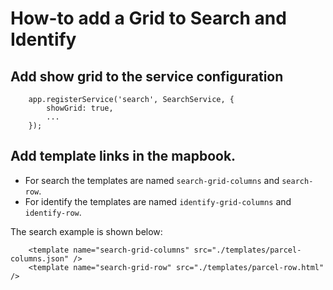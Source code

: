 # How-to add a Grid to Search and Identify

## Add show grid to the service configuration

```
    app.registerService('search', SearchService, {
        showGrid: true,
        ...
    });
```

## Add template links in the mapbook.

* For search the templates are named `search-grid-columns` and `search-row`.
* For identify the templates are named `identify-grid-columns` and `identify-row`.

The search example is shown below:

```
    <template name="search-grid-columns" src="./templates/parcel-columns.json" />
    <template name="search-grid-row" src="./templates/parcel-row.html" />
```
